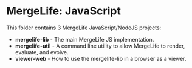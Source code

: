 MergeLife: JavaScript
=====================

This folder contains 3 MergeLife JavaScript/NodeJS projects:

* **mergelife-lib** - The main MergeLife JS implementation.
* **mergelife-util** - A command line utility to allow MergeLife to render, evaluate, and evolve.
* **viewer-web** - How to use the mergelife-lib in a browser as a viewer.